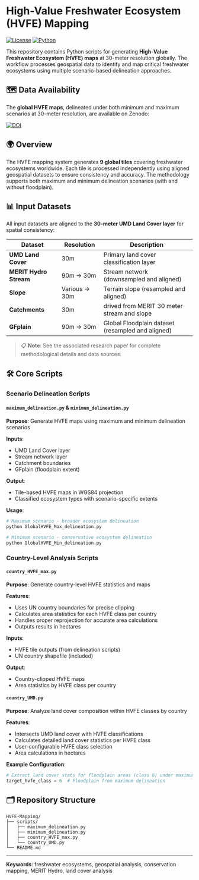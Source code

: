 # High-Value Freshwater Ecosystem (HVFE) Mapping

[![License](https://img.shields.io/badge/license-MIT-blue.svg)](LICENSE)
[![Python](https://img.shields.io/badge/python-3.7+-blue.svg)](https://www.python.org/downloads/)

This repository contains Python scripts for generating **High-Value Freshwater Ecosystem (HVFE) maps** at 30-meter resolution globally. The workflow processes geospatial data to identify and map critical freshwater ecosystems using multiple scenario-based delineation approaches.

## 🗺️ Data Availability

The **global HVFE maps**, delineated under both minimum and maximum scenarios at 30-meter resolution, are available on Zenodo: 

[![DOI](https://zenodo.org/badge/DOI/10.5281/zenodo.15338535.svg)](https://doi.org/10.5281/zenodo.15338535)

## 🌍 Overview

The HVFE mapping system generates **9 global tiles** covering freshwater ecosystems worldwide. Each tile is processed independently using aligned geospatial datasets to ensure consistency and accuracy. The methodology supports both maximum and minimum delineation scenarios (with and without floodplain).

## 📊 Input Datasets

All input datasets are aligned to the **30-meter UMD Land Cover layer** for spatial consistency:

| Dataset | Resolution | Description |
|---------|------------|-------------|
| **UMD Land Cover** | 30m | Primary land cover classification layer |
| **MERIT Hydro Stream** | 90m → 30m | Stream network (downsampled and aligned) |
| **Slope** | Various → 30m | Terrain slope (resampled and aligned) |
| **Catchments** | 30m | drived from MERIT 30 meter stream and slope  |
| **GFplain** | 90m → 30m | Global Floodplain dataset (resampled and aligned) |

> 📋 **Note**: See the associated research paper for complete methodological details and data sources.

## 🛠️ Core Scripts

### Scenario Delineation Scripts

#### `maximum_delineation.py` & `minimum_delineation.py`
**Purpose**: Generate HVFE maps using maximum and minimum delineation scenarios

**Inputs**:
- UMD Land Cover layer
- Stream network layer
- Catchment boundaries
- GFplain (floodplain extent)

**Output**: 
- Tile-based HVFE maps in WGS84 projection
- Classified ecosystem types with scenario-specific extents

**Usage**:
```python
# Maximum scenario - broader ecosystem delineation
python GlobalHVFE_Max_delineation.py 

# Minimum scenario - conservative ecosystem delineation  
python GlobalHVFE_Min_delineation.py 
```

### Country-Level Analysis Scripts

#### `country_HVFE_max.py`
**Purpose**: Generate country-level HVFE statistics and maps

**Features**:
- Uses UN country boundaries for precise clipping
- Calculates area statistics for each HVFE class per country
- Handles proper reprojection for accurate area calculations
- Outputs results in hectares

**Inputs**:
- HVFE tile outputs (from delineation scripts)
- UN country shapefile (included)

**Output**:
- Country-clipped HVFE maps
- Area statistics by HVFE class per country

#### `country_UMD.py`
**Purpose**: Analyze land cover composition within HVFE classes by country

**Features**:
- Intersects UMD land cover with HVFE classifications
- Calculates detailed land cover statistics per HVFE class
- User-configurable HVFE class selection
- Area calculations in hectares

**Example Configuration**:
```python
# Extract land cover stats for floodplain areas (class 6) under maximum scenario
target_hvfe_class = 6  # Floodplain from maximum delineation
```

## 🗂️ Repository Structure

```
HVFE-Mapping/
├── scripts/
│   ├── maximum_delineation.py
│   ├── minimum_delineation.py
│   ├── country_HVFE_max.py
│   └── country_UMD.py
└── README.md
```


---

**Keywords**: freshwater ecosystems, geospatial analysis, conservation mapping, MERIT Hydro, land cover analysis

